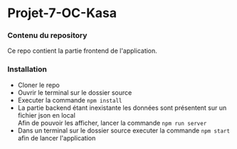 # Projet-7-OC-Kasa
### Contenu du repository

Ce repo contient la partie frontend de l'application.

### Installation

* Cloner le repo
* Ouvrir le terminal sur le dossier source
* Executer la commande `npm install`
* La partie backend étant inexistante les données sont présentent sur un fichier json en local  
Afin de pouvoir les afficher, lancer la commande `npm run server`
* Dans un terminal sur le dossier source executer la commande `npm start` afin de lancer l'application
